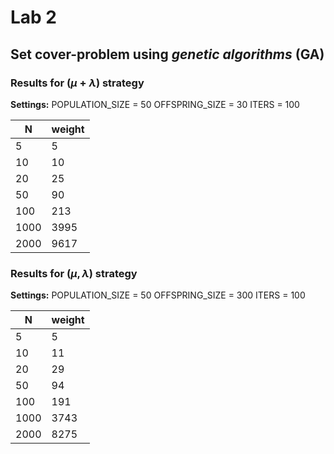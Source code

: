 # Lab 2 
## Set cover-problem using *genetic algorithms* (GA)

### Results for $(\mu + \lambda)$ strategy
**Settings:**
POPULATION_SIZE = 50
OFFSPRING_SIZE = 30
ITERS = 100

| N    | weight |                                                                                                  
|------|--------|
| 5    | 5      |
| 10   | 10     |
| 20   | 25     | 
| 50   | 90     |  
| 100  | 213    |  
| 1000 | 3995   |
| 2000 | 9617   |  

### Results for $(\mu , \lambda)$ strategy

**Settings:**
POPULATION_SIZE = 50
OFFSPRING_SIZE = 300
ITERS = 100

| N    | weight |                                                                                                  
|------|--------|
| 5    | 5      |
| 10   | 11     |
| 20   | 29     | 
| 50   | 94     |  
| 100  | 191    |  
| 1000 | 3743   |
| 2000 | 8275   |  